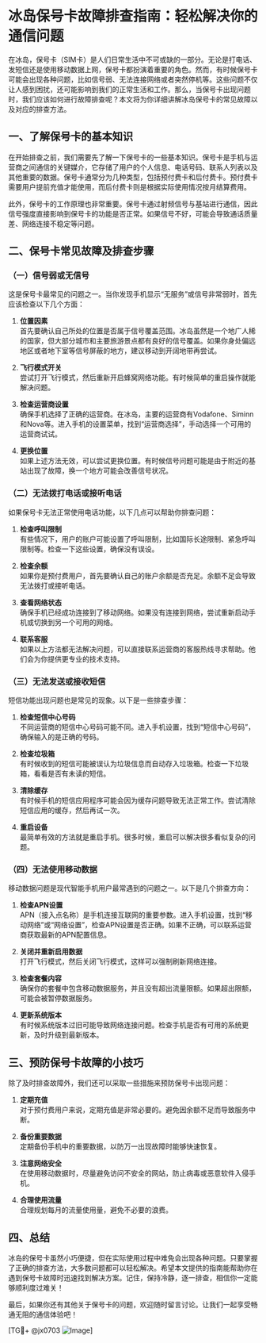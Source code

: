 # 冰岛保号卡故障排查指南：轻松解决你的通信问题

在冰岛，保号卡（SIM卡）是人们日常生活中不可或缺的一部分。无论是打电话、发短信还是使用移动数据上网，保号卡都扮演着重要的角色。然而，有时候保号卡可能会出现各种问题，比如信号弱、无法连接网络或者突然停机等。这些问题不仅让人感到困扰，还可能影响到我们的正常生活和工作。那么，当保号卡出现问题时，我们应该如何进行故障排查呢？本文将为你详细讲解冰岛保号卡的常见故障以及对应的排查方法。

## 一、了解保号卡的基本知识

在开始排查之前，我们需要先了解一下保号卡的一些基本知识。保号卡是手机与运营商之间通信的关键媒介，它存储了用户的个人信息、电话号码、联系人列表以及其他重要的数据。保号卡通常分为几种类型，包括预付费卡和后付费卡。预付费卡需要用户提前充值才能使用，而后付费卡则是根据实际使用情况按月结算费用。

此外，保号卡的工作原理也非常重要。保号卡通过射频信号与基站进行通信，因此信号强度直接影响到保号卡的功能是否正常。如果信号不好，可能会导致通话质量差、网络连接不稳定等问题。

## 二、保号卡常见故障及排查步骤

### （一）信号弱或无信号

这是保号卡最常见的问题之一。当你发现手机显示“无服务”或信号非常弱时，首先应该检查以下几个方面：

1. **位置因素**  
   首先要确认自己所处的位置是否属于信号覆盖范围。冰岛虽然是一个地广人稀的国家，但大部分城市和主要旅游景点都有良好的信号覆盖。如果你身处偏远地区或者地下室等信号屏蔽的地方，建议移动到开阔地带再尝试。

2. **飞行模式开关**  
   尝试打开飞行模式，然后重新开启蜂窝网络功能。有时候简单的重启操作就能解决问题。

3. **检查运营商设置**  
   确保手机选择了正确的运营商。在冰岛，主要的运营商有Vodafone、Siminn和Nova等。进入手机的设置菜单，找到“运营商选择”，手动选择一个可用的运营商试试。

4. **更换位置**  
   如果上述方法无效，可以尝试更换位置。有时候信号问题可能是由于附近的基站出现了故障，换一个地方可能会改善信号状况。

### （二）无法拨打电话或接听电话

如果保号卡无法正常使用电话功能，以下几点可以帮助你排查问题：

1. **检查呼叫限制**  
   有些情况下，用户的账户可能设置了呼叫限制，比如国际长途限制、紧急呼叫限制等。检查一下这些设置，确保没有误设。

2. **检查余额**  
   如果你是预付费用户，首先要确认自己的账户余额是否充足。余额不足会导致无法拨打或接听电话。

3. **查看网络状态**  
   确保手机已经成功连接到了移动网络。如果没有连接到网络，尝试重新启动手机或切换到另一个可用的网络。

4. **联系客服**  
   如果以上方法都无法解决问题，可以直接联系运营商的客服热线寻求帮助。他们会为你提供更专业的技术支持。

### （三）无法发送或接收短信

短信功能出现问题也是常见的现象。以下是一些排查步骤：

1. **检查短信中心号码**  
   不同运营商的短信中心号码可能不同。进入手机设置，找到“短信中心号码”，确保输入的是正确的号码。

2. **检查垃圾箱**  
   有时候收到的短信可能被误认为垃圾信息而自动存入垃圾箱。检查一下垃圾箱，看看是否有未读的短信。

3. **清除缓存**  
   有时候手机的短信应用程序可能会因为缓存问题导致无法正常工作。尝试清除短信应用的缓存，然后再试一次。

4. **重启设备**  
   最简单有效的方法就是重启手机。很多时候，重启可以解决很多看似复杂的问题。

### （四）无法使用移动数据

移动数据问题是现代智能手机用户最常遇到的问题之一。以下是几个排查方向：

1. **检查APN设置**  
   APN（接入点名称）是手机连接互联网的重要参数。进入手机设置，找到“移动网络”或“网络设置”，检查APN设置是否正确。如果不正确，可以联系运营商获取最新的APN配置信息。

2. **关闭并重新启用数据**  
   打开飞行模式，然后关闭飞行模式，这样可以强制刷新网络连接。

3. **检查套餐内容**  
   确保你的套餐中包含移动数据服务，并且没有超出流量限额。如果超出限额，可能会被暂停数据服务。

4. **更新系统版本**  
   有时候系统版本过旧可能导致网络连接问题。检查手机是否有可用的系统更新，及时升级到最新版本。

## 三、预防保号卡故障的小技巧

除了及时排查故障外，我们还可以采取一些措施来预防保号卡出现问题：

1. **定期充值**  
   对于预付费用户来说，定期充值是非常必要的。避免因余额不足而导致服务中断。

2. **备份重要数据**  
   定期备份手机中的重要数据，以防万一出现故障时能够快速恢复。

3. **注意网络安全**  
   在使用移动数据时，尽量避免访问不安全的网站，防止病毒或恶意软件入侵手机。

4. **合理使用流量**  
   合理规划每月的流量使用量，避免不必要的浪费。

## 四、总结

冰岛的保号卡虽然小巧便捷，但在实际使用过程中难免会出现各种问题。只要掌握了正确的排查方法，大多数问题都可以轻松解决。希望本文提供的指南能帮助你在遇到保号卡故障时迅速找到解决方案。记住，保持冷静，逐一排查，相信你一定能够顺利度过难关！

最后，如果你还有其他关于保号卡的问题，欢迎随时留言讨论。让我们一起享受畅通无阻的通信体验吧！

[TG💪+ @jx0703 ![Image](https://github.com/user-attachments/assets/dbca1d08-cadb-493c-b0ec-ad6f7a83f270)]